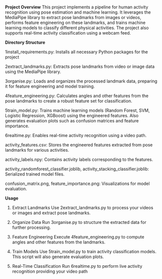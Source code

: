 **Project Overview**
This project implements a pipeline for human activity recognition using pose estimation and machine learning. It leverages the MediaPipe library to extract pose landmarks from images or videos, performs feature engineering on these landmarks, and trains machine learning models to classify different physical activities. The project also supports real-time activity classification using a webcam feed.

**Directory Structure**

 1install_requirements.py: Installs all necessary Python packages for the project

 2extract_landmarks.py: Extracts pose landmarks from video or image data using the MediaPipe library.

 3organise.py: Loads and organizes the processed landmark data, preparing it for feature engineering and model training.

 4feature_engineering.py: Calculates angles and other features from the pose landmarks to create a robust feature set for classification.

 5train_model.py: Trains machine learning models (Random Forest, SVM, Logistic Regression, XGBoost) using the engineered features. Also generates evaluation plots such as confusion matrices and feature importance.

 6realtime.py: Enables real-time activity recognition using a video path.

 activity_features.csv: Stores the engineered features extracted from pose landmarks for various activities.

 activity_labels.npy: Contains activity labels corresponding to the features.

 activity_randomforest_classifier.joblib, activity_stacking_classifier.joblib: Serialized trained model files.

 confusion_matrix.png, feature_importance.png: Visualizations for model evaluation.


 **Usage**
1. Extract Landmarks
     Use 2extract_landmarks.py to process your videos or images and extract pose landmarks.

2. Organize Data
    Run 3organise.py to structure the extracted data for further processing.

3. Feature Engineering
    Execute 4feature_engineering.py to compute angles and other features from the landmarks.

4. Train Models
    Use 5train_model.py to train activity classification models. This script will also generate evaluation plots.

5. Real-Time Classification
    Run 6realtime.py to perform live activity recognition providing your video path
